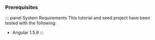### Prerequisites
::: panel System Requirements
This tutorial and seed project have been tested with the following:

* Angular 1.5.8
:::

